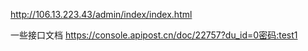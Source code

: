 http://106.13.223.43/admin/index/index.html

一些接口文档 https://console.apipost.cn/doc/22757?du_id=0密码:test1
